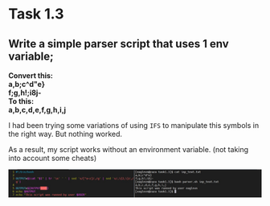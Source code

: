 # Task 1.3

## Write a simple parser script that uses 1 env variable;
**Convert this:</br>
a,b;c^d"e}</br>
f;g,h!;i8j-</br>
To this:</br>
a,b,c,d,e,f,g,h,i,j</br>**

I had been trying some variations of using `IFS` to manipulate this symbols in the right way. But nothing worked.

As a result, my script works without an environment variable. (not taking into account some cheats)

![error](./image/1.3.1.jpg)
